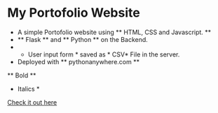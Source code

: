 # My Portofolio Website
+ A simple Portofolio website using ** HTML, CSS and Javascript. **
+ ** Flask ** and ** Python ** on the Backend.
+ * User input form * saved as * CSV* File in the server.
+ Deployed with ** pythonanywhere.com **

** Bold ** 
* Italics *

[Check it out here](http://teamrdx.pythonanywhere.com/)
